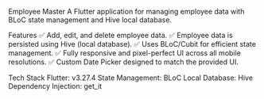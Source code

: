 Employee Master
A Flutter application for managing employee data with BLoC state management and Hive local database.


Features
✅ Add, edit, and delete employee data.
✅ Employee data is persisted using Hive (local database).
✅ Uses BLoC/Cubit for efficient state management.
✅ Fully responsive and pixel-perfect UI across all mobile resolutions.
✅ Custom Date Picker designed to match the provided UI.

Tech Stack
Flutter: v3.27.4
State Management: BLoC
Local Database: Hive
Dependency Injection: get_it
